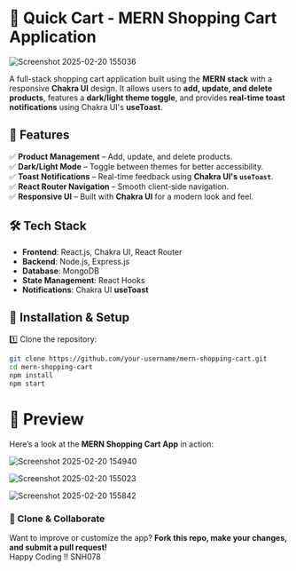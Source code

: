 # 🛒 Quick Cart - MERN Shopping Cart Application
![Screenshot 2025-02-20 155036](https://github.com/user-attachments/assets/a95e5735-1d40-494c-bbe2-851bd16df0e0)

A full-stack shopping cart application built using the **MERN stack** with a responsive **Chakra UI** design. It allows users to **add, update, and delete products**, features a **dark/light theme toggle**, and provides **real-time toast notifications** using Chakra UI's **useToast**.

## 🚀 Features

✅ **Product Management** – Add, update, and delete products.  
✅ **Dark/Light Mode** – Toggle between themes for better accessibility.  
✅ **Toast Notifications** – Real-time feedback using **Chakra UI's `useToast`**.  
✅ **React Router Navigation** – Smooth client-side navigation.  
✅ **Responsive UI** – Built with **Chakra UI** for a modern look and feel.  

## 🛠️ Tech Stack

- **Frontend**: React.js, Chakra UI, React Router  
- **Backend**: Node.js, Express.js  
- **Database**: MongoDB  
- **State Management**: React Hooks  
- **Notifications**: Chakra UI **useToast**  

## 📌 Installation & Setup

1️⃣ Clone the repository:  
```sh
git clone https://github.com/your-username/mern-shopping-cart.git
cd mern-shopping-cart
npm install
npm start
```
# 🎨 Preview
Here’s a look at the **MERN Shopping Cart App** in action:  


![Screenshot 2025-02-20 154940](https://github.com/user-attachments/assets/582f1de2-5129-434c-8a66-d41ab8f912d6)

![Screenshot 2025-02-20 155023](https://github.com/user-attachments/assets/90933866-9c5b-43e7-8e7e-3d4ae4bd651c)

![Screenshot 2025-02-20 155842](https://github.com/user-attachments/assets/a306a887-e496-4b01-a387-50d1f61733e0)

### 🚀 Clone & Collaborate  

Want to improve or customize the app? **Fork this repo, make your changes, and submit a pull request!**  
Happy Coding !! 
SNH078
